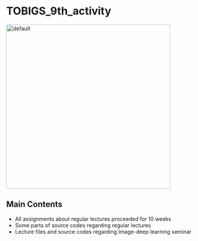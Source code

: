 # TOBIGS_9th_activity
<div>
<img width="437" alt="default" src="https://user-images.githubusercontent.com/35494111/44081312-640bc732-9fe9-11e8-8e2c-139347d5fe46.PNG">
</div>

## Main Contents
* All assignments about regular lectures proceeded for 10 weeks
* Some parts of source codes regarding regular lectures
* Lecture files and source codes regarding Image-deep learning seminar
